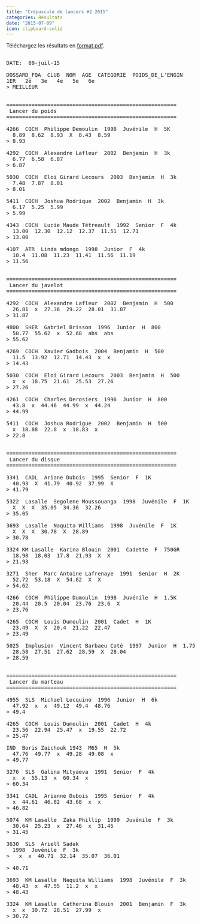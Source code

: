 ```yaml
---
title: "Crépuscule de lancers #2 2015"
categories: Résultats
date: "2015-07-09"
icon: clipboard-solid
---
```


Téléchargez les résultats en [format pdf](http://corsaire-chaparal.org/medias/competitions/2015/crepuscule-lancers2-9-juillet.pdf).

<pre>

DATE:  09-juil-15

DOSSARD_FQA  CLUB  NOM  AGE  CATEGORIE  POIDS_DE_L'ENGIN 
1ER   2e   3e   4e   5e   6e
> MEILLEUR


======================================================
 Lancer du poids
======================================================

4266  COCH  Philippe Demoulin  1998  Juvénile  H  5K
  8.89  8.62  8.93  X  8.43  8.59
> 8.93

4292  COCH  Alexandre Lafleur  2002  Benjamin  H  3k
  6.77  6.58  6.87
> 6.87

5030  COCH  Eloi Girard Lecours  2003  Benjamin  H  3k
  7.48  7.87  8.01
> 8.01

5411  COCH  Joshua Rodrique  2002  Benjamin  H  3k
  6.17  5.25  5.99
> 5.99

4343  COCH  Lucie Maude Tétreault  1992  Senior  F  4k
  13.00  12.30  12.12  12.37  11.51  12.71
> 13.00

4107  ATR  Linda mdongo  1998  Junior  F  4k
  10.4  11.08  11.23  11.41  11.56  11.19
> 11.56


======================================================
 Lancer du javelot
======================================================

4292  COCH  Alexandre Lafleur  2002  Benjamin  H  500
  26.81  x  27.36  29.22  28.01  31.87
> 31.87

4800  SHER  Gabriel Brisson  1996  Junior  H  800
  50.77  55.62  x  52.68  abs  abs
> 55.62

4269  COCH  Xavier Gadbois  2004  Benjamin  H  500
  11.5  13.92  12.71  14.43  x  x
> 14.43

5030  COCH  Eloi Girard Lecours  2003  Benjamin  H  500
  x  x  18.75  21.61  25.53  27.26
> 27.26

4261  COCH  Charles Derosiers  1996  Junior  H  800
  43.8  x  44.46  44.99  x  44.24
> 44.99

5411  COCH  Joshua Rodrigue  2002  Benjamin  H  500
  x  18.88  22.8  x  18.83  x
> 22.8


======================================================
 Lancer du disque
======================================================

3341  CADL  Ariane Dubois  1995  Senior  F  1K
  40.93  X  41.79  40.92  37.99  X
> 41.79

5322  Lasalle  Segolene Moussouanga  1998  Juvénile  F  1K
  X  X  X  35.05  34.36  32.26
> 35.05

3693  Lasalle  Naquita Williams  1998  Juvénile  F  1K
  X  X  X  30.78  X  28.89
> 30.78

3324 KM Lasalle  Karina Blouin  2001  Cadette  F  750GR
  18.98  18.03  17.8  21.93  X  X
> 21.93

3271  Sher  Marc Antoine Lafrenaye  1991  Senior  H  2K
  52.72  53.18  X  54.62  X  X
> 54.62

4266  COCH  Philippe Dumoulin  1998  Juvénile  H  1.5K
  20.44  20.5  20.04  23.76  23.6  X
> 23.76

4265  COCH  Louis Dumoulin  2001  Cadet  H  1K
  23.49  X  X  20.4  21.22  22.47
> 23.49

5025  Implusion  Vincent Barbaeu Coté  1997  Junior  H  1.75K
  28.58  27.51  27.62  28.59  X  28.04
> 28.59


======================================================
 Lancer du marteau
======================================================

4955  SLS  Michael Locquino  1996  Junior  H  6k
  47.92  x  x  49.12  49.4  48.76
> 49.4

4265  COCH  Louis Dumoulin  2001  Cadet  H  4k
  23.56  22.94  25.47  x  19.55  22.72
> 25.47

IND  Boris Zaichouk 1943  M65  H  5k
  47.76  49.77  x  49.28  49.08  x
> 49.77

3276  SLS  Galina Mityaeva  1991  Senior  F  4k
  x  x  55.13  x  60.34  x
> 60.34

3341  CADL  Arianne Dubois  1995  Senior  F  4k 
  x  44.61  46.82  43.68  x  x
> 46.82

5074  KM Lasalle  Zaka Phillip  1999  Juvénile  F  3k
  30.64  25.23  x  27.46  x  31.45
> 31.45

3630  SLS  Ariell Sadak
  1998  Juvénile  F  3k
>   x  x  40.71  32.14  35.07  36.01

> 40.71

3693  KM Lasalle  Naquita Williams  1998  Juvénile  F  3k
  48.43  x  47.55  11.2  x  x
> 48.43

3324  KM Lasalle  Catherina Blouin  2001  Benjamin  F  3k
  x  x  30.72  28.51  27.99  x
> 30.72

</pre>
